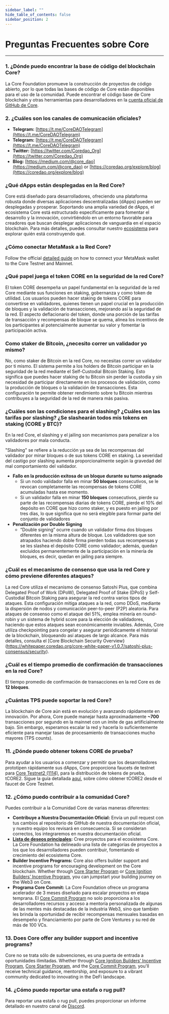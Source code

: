```yaml
---
sidebar_label: ""
hide_table_of_contents: false
sidebar_position: 2
---
```


# Preguntas Frecuentes sobre Core

---

### 1. ¿Dónde puedo encontrar la base de código del blockchain Core?

La Core Foundation promueve la construcción de proyectos de código abierto, por lo que todas las bases de código de Core están disponibles para el uso de la comunidad. Puede encontrar el código base de Core blockchain y otras herramientas para desarrolladores en la [cuenta oficial de GitHub de Core](https://github.com/coredao-org).

### 2. ¿Cuáles son los canales de comunicación oficiales?

- **Telegram:** [https://t.me/CoreDAOTelegram](https://t.me/CoreDAOTelegram)
- **Telegram:** [https://t.me/CoreDAOTelegram](https://t.me/CoreDAOTelegram)
- **Twitter:** [https://twitter.com/Coredao_Org](https://twitter.com/Coredao_Org)
- **Blog:** [https://medium.com/@core_dao](https://medium.com/@core_dao) or [https://coredao.org/explore/blog](https://coredao.org/explore/blog)

### ¿Qué dApps están desplegadas en la Red Core?

Core está diseñado para desarrolladores, ofreciendo una plataforma robusta donde diversas aplicaciones descentralizadas (dApps) pueden ser desplegadas y prosperar. Soportando una amplia variedad de dApps, el ecosistema Core está estructurado específicamente para fomentar el desarrollo y la innovación, convirtiéndolo en un entorno favorable para creadores que buscan desplegar aplicaciones de vanguardia en el espacio blockchain. Para más detalles, puedes consultar nuestro [ecosistema](https://coredao.org/explore/ecosystem) para explorar quién está construyendo qué.

### ¿Cómo conectar MetaMask a la Red Core?

Follow the official [detailed guide](../Dev-Guide/core-wallet-config.md) on how to connect your MetaMask wallet to the Core Testnet and Mainnet.

### ¿Qué papel juega el token CORE en la seguridad de la red Core?

El token CORE desempeña un papel fundamental en la seguridad de la red Core mediante sus funciones en staking, gobernanza y como token de utilidad. Los usuarios pueden hacer staking de tokens CORE para convertirse en validadores, quienes tienen un papel crucial en la producción de bloques y la validación de transacciones, mejorando así la seguridad de la red. El aspecto deflacionario del token, donde una porción de las tarifas de transacción y recompensas de bloque se quema, alinea los incentivos de los participantes al potencialmente aumentar su valor y fomentar la participación activa.

### Como staker de Bitcoin, ¿necesito correr un validador yo mismo?

No, como staker de Bitcoin en la red Core, no necesitas correr un validador por ti mismo. El sistema permite a los holders de Bitcoin participar en la seguridad de la red mediante el Self-Custodial Bitcoin Staking. Esto significa que puedes hacer staking de tu Bitcoin sin perder la custodia y sin necesidad de participar directamente en los procesos de validación, como la producción de bloques o la validación de transacciones. Esta configuración te permite obtener rendimiento sobre tu Bitcoin mientras contribuyes a la seguridad de la red de manera más pasiva.

### ¿Cuáles son las condiciones para el slashing? ¿Cuáles son las tarifas por slashing? ¿Se slashearán todos mis tokens en staking (CORE y BTC)?

En la red Core, el slashing y el jailing son mecanismos para penalizar a los validadores por mala conducta.

"Slashing" se refiere a la reducción ya sea de las recompensas del validador por minar bloques o de sus tokens CORE en staking. La severidad del castigo por slashing aumenta proporcionalmente según la gravedad del mal comportamiento del validador.

- **Fallo en la producción exitosa de un bloque durante su turno asignado**
    - Si un nodo validador falla en minar **50 bloques** consecutivos, se le revocan completamente las recompensas de tokens CORE acumuladas hasta ese momento.
    - Si un validador falla en minar **150 bloques** consecutivos, pierde su parte de las recompensas diarias de tokens CORE, pierde el 10% del depósito en CORE que hizo como staker, y es puesto en jailing por tres días, lo que significa que no será elegible para formar parte del conjunto de validadores
- **Penalización por Double Signing**
    - “Double signing” ocurre cuando un validador firma dos bloques diferentes en la misma altura de bloque. Los validadores que son atrapados haciendo doble firma pierden todas sus recompensas y se les slashea el depósito CORE como validador; además, quedan excluidos permanentemente de la participación en la minería de bloques, es decir, quedan en jailing para siempre.

### ¿Cuál es el mecanismo de consenso que usa la red Core y cómo previene diferentes ataques?

La red Core utiliza el mecanismo de consenso Satoshi Plus, que combina Delegated Proof of Work (DPoW), Delegated Proof of Stake (DPoS) y Self-Custodial Bitcoin Staking para asegurar la red contra varios tipos de ataques. Esta configuración mitiga ataques a la red, como DDoS, mediante la dispersión de nodos y comunicación peer-to-peer (P2P) aleatoria. Para ataques de consenso como el ataque del 51%, emplea minería en round-robin y un sistema de hybrid score para la elección de validadores, haciendo que estos ataques sean económicamente inviables. Además, Core utiliza checkpointing para congelar y asegurar periódicamente el historial de la blockchain, bloqueando así ataques de largo alcance. Para más detalles, consulta el [Core Blockchain Security Overview}(https://whitepaper.coredao.org/core-white-paper-v1.0.7/satoshi-plus-consensus/security).

### ¿Cuál es el tiempo promedio de confirmación de transacciones en la red Core?

El tiempo promedio de confirmación de transacciones en la red Core es de **12 bloques**.

### ¿Cuántas TPS puede soportar la red Core?

La blockchain de Core aún está en evolución y avanzando rápidamente en innovación. Por ahora, Core puede manejar hasta aproximadamente **~700** transacciones por segundo en la mainnet con un ímite de gas artificialmente bajo. Sin embargo, esperamos escalar la red y hacerla lo suficientemente eficiente para manejar tasas de procesamiento de transacciones mucho mayores (TPS counts).

### 11. ¿Dónde puedo obtener tokens CORE de prueba?

Para ayudar a los usuarios a comenzar y permitir que los desarrolladores prototipen rápidamente sus dApps, Core proporciona faucets de testnet para [Core Testnet2 (1114)](https://scan.test2.btcs.network/faucet), para la distribución de tokens de prueba, tCORE2. Sigue la guía detallada [aquí](../Dev-Guide/core-faucet.md), sobre cómo obtener tCORE2 desde el faucet de Core Testnet.

### 12. ¿Cómo puedo contribuir a la comunidad Core?

Puedes contribuir a la Comunidad Core de varias maneras diferentes:

- **Contribuye a Nuestra Documentación Oficial:** Envía un pull request con tus cambios al repositorio de GitHub de nuestra documentación oficial, y nuestro equipo los revisará en consecuencia. Si se consideran correctos, los integraremos en nuestra documentación oficial.
- **[Lista de deseos principales](https://github.com/coredao-org/core-community-contributions):** Cree proyectos para el ecosistema Core. La Core Foundation ha delineado una lista de categorías de proyectos a los que los desarrolladores pueden contribuir, fomentando el crecimiento del ecosistema Core.
- **Builder Incentive Programs:** Core also offers builder support and incentive programs for encouraging development on the Core blockchain. Whether through [Core Starter Program](https://coredaofoundation.org/fund-your-project) or [Core Ignition Builders’ Incentive Program](https://coredao.org/initiatives/incentiveprogram), you can jumpstart your building journey on the Web3 on Core.
- **Programa Core Commit:** La Core Foundation ofrece un programa acelerador de 3 meses diseñado para escalar proyectos en etapa temprana. El [Core Commit Program](https://coredao.org/initiatives/commit-program) no solo proporciona a los desarrolladores recursos y acceso a mentoría personalizada de algunas de las mentes más destacadas de la industria Web3, sino que también les brinda la oportunidad de recibir recompensas mensuales basadas en desempeño y financiamiento por parte de Core Ventures y su red de más de 100 VCs.

### 13. Does Core offer any builder support and incentive programs?

Core no se trata sólo de subvenciones, es una puerta de entrada a oportunidades ilimitadas. Whether through [Core Ignition Builders’ Incentive Program](https://coredao.org/initiatives/incentiveprogram), [Core Starter Program](https://coredaofoundation.org/fund-your-project), and the [Core Commit Program](https://coredao.org/initiatives/commit-program), you'll receive technical guidance, mentorship, and exposure to a vibrant community dedicated to innovating in the DeFi landscape.

### 14. ¿Cómo puedo reportar una estafa o rug pull?

Para reportar una estafa o rug pull, puedes proporcionar un informe detallado en nuestro canal de [Discord](https://discord.com/invite/coredaoofficial).